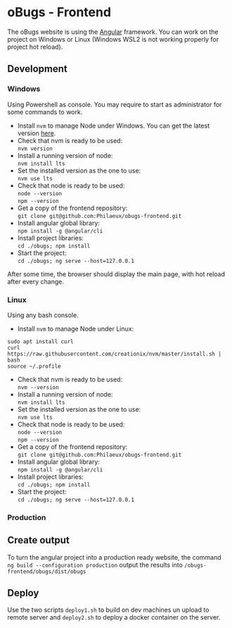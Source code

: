 # oBugs - Frontend

The oBugs website is using the [Angular](https://angular.io/) framework.
You can work on the project on Windows or Linux (Windows WSL2 is not working properly for project hot reload).

## Development
### Windows
Using Powershell as console. You may require to start as administrator for some commands to work.
* Install `nvm` to manage Node under Windows. You can get the latest version [here](https://github.com/coreybutler/nvm-windows/releases).
* Check that nvm is ready to be used:  
`nvm version`
* Install a running version of node:  
`nvm install lts`
* Set the installed version as the one to use:   
`nvm use lts`
* Check that node is ready to be used:  
`node --version`  
`npm --version`
* Get a copy of the frontend repository:  
`git clone git@github.com:Philaeux/obugs-frontend.git`
* Install angular global library:  
`npm install -g @angular/cli`
* Install project libraries:  
`cd ./obugs; npm install`
* Start the project:  
`cd ./obugs; ng serve --host=127.0.0.1`

After some time, the browser should display the main page, with hot reload after every change.

### Linux
Using any bash console.  
* Install `nvm` to manage Node under Linux:
```
sudo apt install curl 
curl https://raw.githubusercontent.com/creationix/nvm/master/install.sh | bash 
source ~/.profile  
```
* Check that nvm is ready to be used:  
`nvm --version`
* Install a running version of node:  
`nvm install lts`
* Set the installed version as the one to use:   
`nvm use lts`
* Check that node is ready to be used:  
`node --version`  
`npm --version`
* Get a copy of the frontend repository:  
`git clone git@github.com:Philaeux/obugs-frontend.git`
* Install angular global library:  
`npm install -g @angular/cli`
* Install project libraries:  
`cd ./obugs; npm install`
* Start the project:  
`cd ./obugs; ng serve --host=127.0.0.1`

### Production

## Create output
To turn the angular project into a production ready website, the command `ng build --configuration production` output the results into `/obugs-frontend/obugs/dist/obugs`

## Deploy
Use the two scripts `deploy1.sh` to build on dev machines un upload to remote server and `deploy2.sh` to deploy a docker container on the server.
